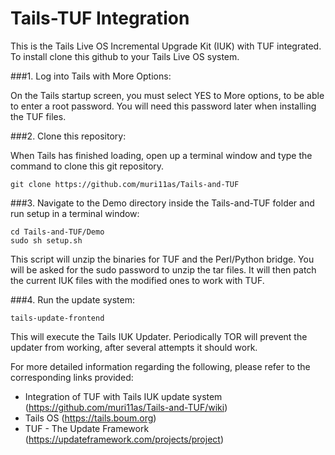 # Tails-TUF Integration

This is the Tails Live OS Incremental Upgrade Kit (IUK) with TUF integrated.  To install clone this github to your Tails Live OS system.

###1. Log into Tails with More Options:

   On the Tails startup screen, you must select YES to More options, to be able to enter a root password.  You will need this password later when installing the TUF files.

###2. Clone this repository:

   When Tails has finished loading, open up a terminal window and type the command to clone this git repository.

   ```shell
   git clone https://github.com/muri11as/Tails-and-TUF
   ```

###3. Navigate to the Demo directory inside the Tails-and-TUF folder and run setup in a terminal window:
   ```shell
   cd Tails-and-TUF/Demo
   sudo sh setup.sh
   ```

   This script will unzip the binaries for TUF and the Perl/Python bridge.  You will be asked for the sudo password to unzip the tar files. It will then patch the current IUK files with the modified ones to work with TUF.

###4. Run the update system:
   ```shell
   tails-update-frontend
   ```

   This will execute the Tails IUK Updater.  Periodically TOR will prevent the updater from working, after several attempts it should work.

For more detailed information regarding the following, please refer to the corresponding links provided:
   - Integration of TUF with Tails IUK update system (https://github.com/muri11as/Tails-and-TUF/wiki)
   - Tails OS (https://tails.boum.org)
   - TUF - The Update Framework (https://updateframework.com/projects/project)
